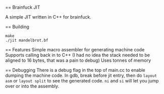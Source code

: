 == Brainfuck JIT

A simple JIT written in C++ for brainfuck.

== Building

```
make
./jit mandelbrot.bf
```

== Features
Simple macro assembler for generating machine code
Supports calling back in to C++ (I had no idea the stack needed to be aligned to 16 bytes, that was a pain to debug)
Uses tonnes of memory

== Debugging
There is a debug flag in the top of main.cc to enable dumping the machine code.
In gdb, break before jit entry, then do `layout asm` or `layout split` to see the generated code. `ni` and `si` will let you jump over or into the assembly.
